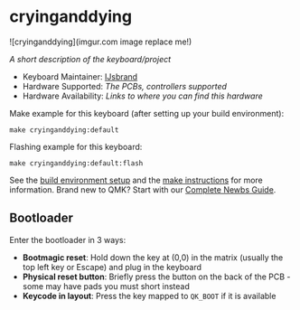 # cryinganddying

![cryinganddying](imgur.com image replace me!)

*A short description of the keyboard/project*

* Keyboard Maintainer: [IJsbrand](https://github.com/IJsbrand)
* Hardware Supported: *The PCBs, controllers supported*
* Hardware Availability: *Links to where you can find this hardware*

Make example for this keyboard (after setting up your build environment):

    make cryinganddying:default

Flashing example for this keyboard:

    make cryinganddying:default:flash

See the [build environment setup](https://docs.qmk.fm/#/getting_started_build_tools) and the [make instructions](https://docs.qmk.fm/#/getting_started_make_guide) for more information. Brand new to QMK? Start with our [Complete Newbs Guide](https://docs.qmk.fm/#/newbs).

## Bootloader

Enter the bootloader in 3 ways:

* **Bootmagic reset**: Hold down the key at (0,0) in the matrix (usually the top left key or Escape) and plug in the keyboard
* **Physical reset button**: Briefly press the button on the back of the PCB - some may have pads you must short instead
* **Keycode in layout**: Press the key mapped to `QK_BOOT` if it is available
